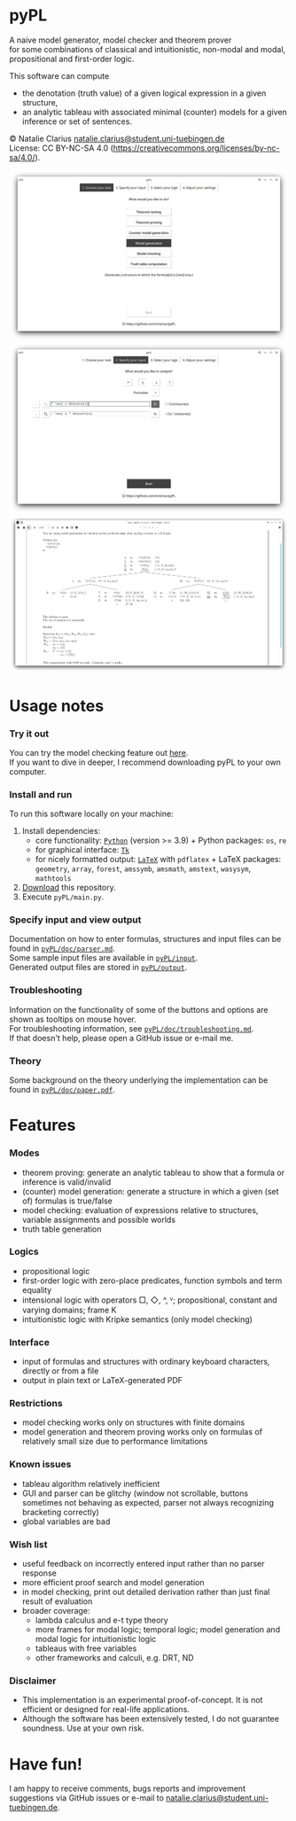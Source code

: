 # pyPL

A naive model generator, model checker and theorem prover   
for some combinations of classical and intuitionistic, non-modal and modal, propositional and first-order logic.  

This software can compute  
- the denotation (truth value) of a given logical expression in a given structure,  
- an analytic tableau with associated minimal (counter) models for a given inference or set of sentences.

© Natalie Clarius <natalie.clarius@student.uni-tuebingen.de>  
License: CC BY-NC-SA 4.0 (https://creativecommons.org/licenses/by-nc-sa/4.0/).   

![pyPL GUI -- start](doc/img/pyPL_1_MG.png)
![pyPL GUI -- input](doc/img/pyPL_2_MG.png)
![pyPL GUI -- output](doc/img/pyPL_5_MG.png)

# Usage notes

### Try it out
You can try the model checking feature out [here](https://trinket.io/python3/757871dd18).  
If you want to dive in deeper, I recommend downloading pyPL to your own computer.

### Install and run
To run this software locally on your machine:
1. Install dependencies:
   - core functionality: [`Python`](https://www.python.org/downloads/) (version >= 3.9) + Python packages: `os`, `re`
   - for graphical interface: [`Tk`](https://tkdocs.com/tutorial/install.html)
   - for nicely formatted output: [`LaTeX`](https://www.latex-project.org/get/) with `pdflatex` + LaTeX packages: `geometry`, `array`, `forest`, `amssymb`, `amsmath`, `amstext`, `wasysym`, `mathtools`
2. [Download](https://github.com/nclarius/pyPL/archive/refs/heads/master.zip) this repository.
3. Execute `pyPL/main.py`.

### Specify input and view output
Documentation on how to enter formulas, structures and input files can be found in [`pyPL/doc/parser.md`](https://github.com/nclarius/pyPL/blob/master/doc/parser.md).  
Some sample input files are available in [`pyPL/input`](https://github.com/nclarius/pyPL/blob/master/input).  
Generated output files are stored in [`pyPL/output`](https://github.com/nclarius/pyPL/blob/master/output).  

### Troubleshooting
Information on the functionality of some of the buttons and options are shown as tooltips on mouse hover.  
For troubleshooting information, see [`pyPL/doc/troubleshooting.md`](https://github.com/nclarius/pyPL/blob/master/doc/troubleshooting.md).  
If that doesn't help, please open a GitHub issue or e-mail me.  

### Theory
Some background on the theory underlying the implementation can be found in [`pyPL/doc/paper.pdf`](https://github.com/nclarius/pyPL/blob/master/doc/paper.md).

# Features

### Modes
- theorem proving: generate an analytic tableau to show that a formula or inference is valid/invalid
- (counter) model generation: generate a structure in which a given (set of) formulas is true/false
- model checking: evaluation of expressions relative to structures, variable assignments and possible worlds
- truth table generation

### Logics
- propositional logic
- first-order logic with zero-place predicates, function symbols and term equality
- intensional logic with operators □, ◇, ^, ⱽ; propositional, constant and varying domains; frame K
- intuitionistic logic with Kripke semantics (only model checking)

### Interface
- input of formulas and structures with ordinary keyboard characters, directly or from a file
- output in plain text or LaTeX-generated PDF

### Restrictions
 - model checking works only on structures with finite domains
 - model generation and theorem proving works only on formulas of relatively small size due to performance limitations

### Known issues
 - tableau algorithm relatively inefficient
 - GUI and parser can be glitchy (window not scrollable, buttons sometimes not behaving as expected, parser not always recognizing bracketing correctly)
 - global variables are bad

### Wish list
- useful feedback on incorrectly entered input rather than no parser response
- more efficient proof search and model generation
- in model checking, print out detailed derivation rather than just final result of evaluation
- broader coverage:
  - lambda calculus and e-t type theory
  - more frames for modal logic; temporal logic; model generation and modal logic for intuitionistic logic
  - tableaus with free variables
  - other frameworks and calculi, e.g. DRT, ND

### Disclaimer
- This implementation is an experimental proof-of-concept. It is not efficient or designed for real-life applications.  
- Although the software has been extensively tested, I do not guarantee soundness. Use at your own risk.


# Have fun!
I am happy to receive comments, bugs reports and improvement suggestions via GitHub issues or e-mail to natalie.clarius@student.uni-tuebingen.de.
